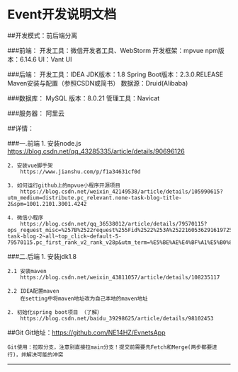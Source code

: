# Event开发说明文档

##开发模式：前后端分离

###前端：
	开发工具：微信开发者工具、WebStorm
    开发框架：mpvue
	npm版本：6.14.6
	UI：Vant UI

###后端：
	开发工具：IDEA
	JDK版本：1.8
	Spring Boot版本：2.3.0.RELEASE
	Maven安装与配置（参照CSDN或简书）
	数据源：Druid(Alibaba)
	
###数据库：
	MySQL
	   版本：8.0.21
	   管理工具：Navicat
		
###服务器：
    阿里云

##详情：

###一.前端
	1. 安装node.js
		https://blog.csdn.net/qq_43285335/article/details/90696126
		
	2. 安装vue脚手架
		https://www.jianshu.com/p/f1a34631cf0d
		
	3. 如何运行github上的mpvue小程序开源项目
		https://blog.csdn.net/weixin_42149538/article/details/105990615?utm_medium=distribute.pc_relevant.none-task-blog-title-2&spm=1001.2101.3001.4242
	
	4. 微信小程序
		https://blog.csdn.net/qq_36538012/article/details/79570115?ops_request_misc=%257B%2522request%255Fid%2522%253A%2522160536291619725225040572%2522%252C%2522scm%2522%253A%252220140713.130102334..%2522%257D&request_id=160536291619725225040572&biz_id=0&utm_medium=distribute.pc_search_result.none-task-blog-2~all~top_click~default-5-79570115.pc_first_rank_v2_rank_v28p&utm_term=%E5%BE%AE%E4%BF%A1%E5%B0%8F%E7%A8%8B%E5%BA%8F%E5%BC%80%E5%8F%91&spm=1018.2118.3001.4449

###二.后端
    1. 安装jdk1.8
    
    2.1 安装maven
    	https://blog.csdn.net/weixin_43811057/article/details/108235117
    	
    2.2 IDEA配置maven
    	在setting中将maven地址改为自己本地的maven地址
    	
    2. 初始化spring boot项目 （了解）
    	https://blog.csdn.net/baidu_39298625/article/details/98102453

##Git
    Git地址：https://github.com/NE14HZ/EvnetsApp
    
    Git使用：拉取分支，注意别直接拉main分支！提交前需要先Fetch和Merge(两步都要进行)，并解决可能的冲突
-------
